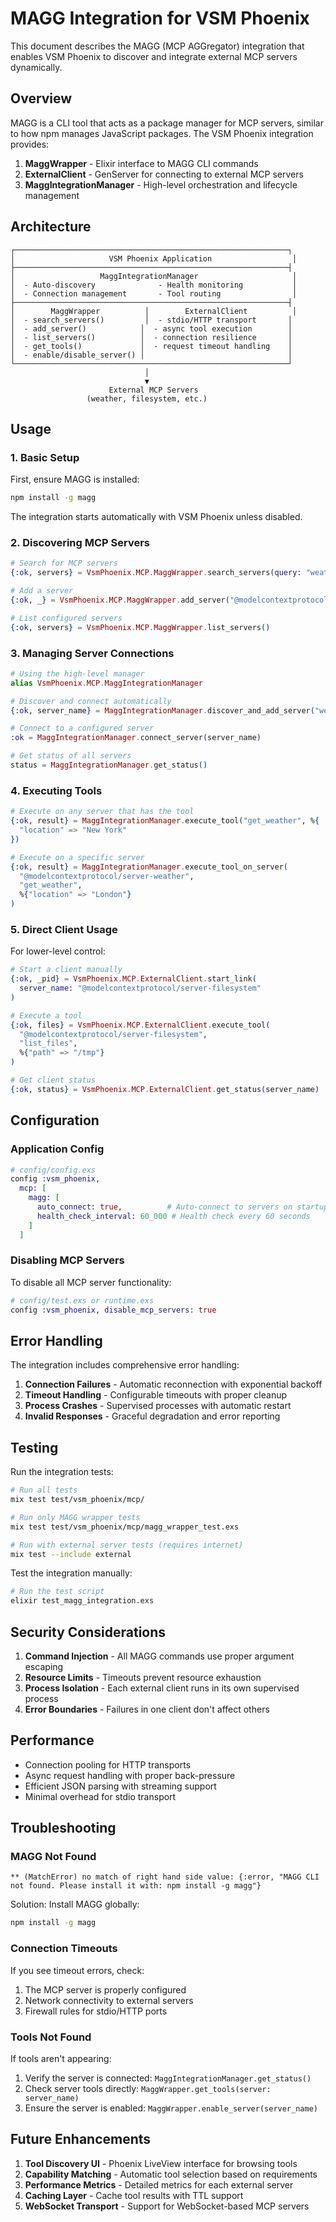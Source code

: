# MAGG Integration for VSM Phoenix

This document describes the MAGG (MCP AGGregator) integration that enables VSM Phoenix to discover and integrate external MCP servers dynamically.

## Overview

MAGG is a CLI tool that acts as a package manager for MCP servers, similar to how npm manages JavaScript packages. The VSM Phoenix integration provides:

1. **MaggWrapper** - Elixir interface to MAGG CLI commands
2. **ExternalClient** - GenServer for connecting to external MCP servers
3. **MaggIntegrationManager** - High-level orchestration and lifecycle management

## Architecture

```
┌─────────────────────────────────────────────────────────────┐
│                     VSM Phoenix Application                  │
├─────────────────────────────────────────────────────────────┤
│                   MaggIntegrationManager                     │
│  - Auto-discovery              - Health monitoring           │
│  - Connection management       - Tool routing                │
├─────────────────────────────────────────────────────────────┤
│        MaggWrapper          │        ExternalClient          │
│  - search_servers()         │  - stdio/HTTP transport       │
│  - add_server()            │  - async tool execution        │
│  - list_servers()          │  - connection resilience       │
│  - get_tools()             │  - request timeout handling    │
│  - enable/disable_server() │                                │
└─────────────────────────────────────────────────────────────┘
                              │
                              ▼
                      External MCP Servers
                 (weather, filesystem, etc.)
```

## Usage

### 1. Basic Setup

First, ensure MAGG is installed:
```bash
npm install -g magg
```

The integration starts automatically with VSM Phoenix unless disabled.

### 2. Discovering MCP Servers

```elixir
# Search for MCP servers
{:ok, servers} = VsmPhoenix.MCP.MaggWrapper.search_servers(query: "weather")

# Add a server
{:ok, _} = VsmPhoenix.MCP.MaggWrapper.add_server("@modelcontextprotocol/server-weather")

# List configured servers
{:ok, servers} = VsmPhoenix.MCP.MaggWrapper.list_servers()
```

### 3. Managing Server Connections

```elixir
# Using the high-level manager
alias VsmPhoenix.MCP.MaggIntegrationManager

# Discover and connect automatically
{:ok, server_name} = MaggIntegrationManager.discover_and_add_server("weather")

# Connect to a configured server
:ok = MaggIntegrationManager.connect_server(server_name)

# Get status of all servers
status = MaggIntegrationManager.get_status()
```

### 4. Executing Tools

```elixir
# Execute on any server that has the tool
{:ok, result} = MaggIntegrationManager.execute_tool("get_weather", %{
  "location" => "New York"
})

# Execute on a specific server
{:ok, result} = MaggIntegrationManager.execute_tool_on_server(
  "@modelcontextprotocol/server-weather",
  "get_weather",
  %{"location" => "London"}
)
```

### 5. Direct Client Usage

For lower-level control:

```elixir
# Start a client manually
{:ok, _pid} = VsmPhoenix.MCP.ExternalClient.start_link(
  server_name: "@modelcontextprotocol/server-filesystem"
)

# Execute a tool
{:ok, files} = VsmPhoenix.MCP.ExternalClient.execute_tool(
  "@modelcontextprotocol/server-filesystem",
  "list_files",
  %{"path" => "/tmp"}
)

# Get client status
{:ok, status} = VsmPhoenix.MCP.ExternalClient.get_status(server_name)
```

## Configuration

### Application Config

```elixir
# config/config.exs
config :vsm_phoenix,
  mcp: [
    magg: [
      auto_connect: true,          # Auto-connect to servers on startup
      health_check_interval: 60_000 # Health check every 60 seconds
    ]
  ]
```

### Disabling MCP Servers

To disable all MCP server functionality:

```elixir
# config/test.exs or runtime.exs
config :vsm_phoenix, disable_mcp_servers: true
```

## Error Handling

The integration includes comprehensive error handling:

1. **Connection Failures** - Automatic reconnection with exponential backoff
2. **Timeout Handling** - Configurable timeouts with proper cleanup
3. **Process Crashes** - Supervised processes with automatic restart
4. **Invalid Responses** - Graceful degradation and error reporting

## Testing

Run the integration tests:

```bash
# Run all tests
mix test test/vsm_phoenix/mcp/

# Run only MAGG wrapper tests
mix test test/vsm_phoenix/mcp/magg_wrapper_test.exs

# Run with external server tests (requires internet)
mix test --include external
```

Test the integration manually:

```bash
# Run the test script
elixir test_magg_integration.exs
```

## Security Considerations

1. **Command Injection** - All MAGG commands use proper argument escaping
2. **Resource Limits** - Timeouts prevent resource exhaustion
3. **Process Isolation** - Each external client runs in its own supervised process
4. **Error Boundaries** - Failures in one client don't affect others

## Performance

- Connection pooling for HTTP transports
- Async request handling with proper back-pressure
- Efficient JSON parsing with streaming support
- Minimal overhead for stdio transport

## Troubleshooting

### MAGG Not Found

```
** (MatchError) no match of right hand side value: {:error, "MAGG CLI not found. Please install it with: npm install -g magg"}
```

Solution: Install MAGG globally:
```bash
npm install -g magg
```

### Connection Timeouts

If you see timeout errors, check:
1. The MCP server is properly configured
2. Network connectivity to external servers
3. Firewall rules for stdio/HTTP ports

### Tools Not Found

If tools aren't appearing:
1. Verify the server is connected: `MaggIntegrationManager.get_status()`
2. Check server tools directly: `MaggWrapper.get_tools(server: server_name)`
3. Ensure the server is enabled: `MaggWrapper.enable_server(server_name)`

## Future Enhancements

1. **Tool Discovery UI** - Phoenix LiveView interface for browsing tools
2. **Capability Matching** - Automatic tool selection based on requirements
3. **Performance Metrics** - Detailed metrics for each external server
4. **Caching Layer** - Cache tool results with TTL support
5. **WebSocket Transport** - Support for WebSocket-based MCP servers